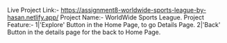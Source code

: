 Live Project Link:- https://assignment8-worldwide-sports-league-by-hasan.netlify.app/
Project Name:- WorldWide Sports League.
Project Feature:- 1|'Explore' Button in the Home Page, to go Details Page.
                  2|'Back' Button in the details page for the back to Home Page.
